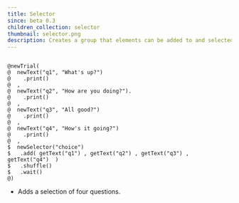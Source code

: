 ```yaml
---
title: Selector
since: beta 0.3
children_collection: selector
thumbnail: selector.png
description: Creates a group that elements can be added to and selected from.
---
```


<!--more-->

<pre><code class="language-diff-javascript diff-highlight try-true">
@newTrial(
@  newText("q1", "What's up?")
@    .print()
@  ,
@  newText("q2", "How are you doing?").
@    .print()
@  ,
@  newText("q3", "All good?")
@    .print()
@  ,
@  newText("q4", "How's it going?")
@    .print()
@  ,
$  newSelector("choice")
$   .add( getText("q1") , getText("q2") , getText("q3") , getText("q4")  )
$   .shuffle()
$   .wait()
@)
</code></pre>

+ Adds a selection of four questions.


